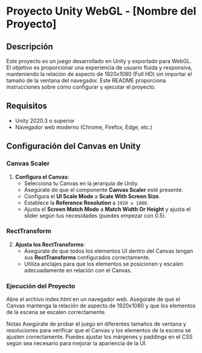# Proyecto Unity WebGL - [Nombre del Proyecto]

## Descripción

Este proyecto es un juego desarrollado en Unity y exportado para WebGL. El objetivo es proporcionar una experiencia de usuario fluida y responsiva, manteniendo la relación de aspecto de 1920x1080 (Full HD) sin importar el tamaño de la ventana del navegador. Este README proporciona instrucciones sobre cómo configurar y ejecutar el proyecto.

## Requisitos

- Unity 2020.3 o superior
- Navegador web moderno (Chrome, Firefox, Edge, etc.)

## Configuración del Canvas en Unity

### Canvas Scaler

1. **Configura el Canvas**:
   - Selecciona tu Canvas en la jerarquía de Unity.
   - Asegúrate de que el componente **Canvas Scaler** esté presente.
   - Configura el **UI Scale Mode** a **Scale With Screen Size**.
   - Establece la **Reference Resolution** a `1920 x 1080`.
   - Ajusta el **Screen Match Mode** a **Match Width Or Height** y ajusta el slider según tus necesidades (puedes empezar con 0.5).

### RectTransform

2. **Ajusta los RectTransforms**:
   - Asegúrate de que todos los elementos UI dentro del Canvas tengan sus **RectTransforms** configurados correctamente.
   - Utiliza anclajes para que los elementos se posicionen y escalen adecuadamente en relación con el Canvas.

### Ejecución del Proyecto
Abre el archivo index.html en un navegador web.
Asegúrate de que el Canvas mantenga la relación de aspecto de 1920x1080 y que los elementos de la escena se escalen correctamente.

Notas
Asegúrate de probar el juego en diferentes tamaños de ventana y resoluciones para verificar que el Canvas y los elementos de la escena se ajusten correctamente.
Puedes ajustar los márgenes y paddings en el CSS según sea necesario para mejorar la apariencia de la UI.



